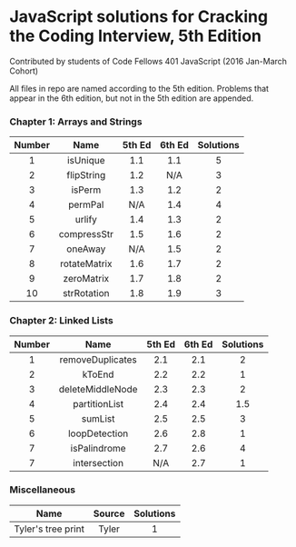 # JavaScript solutions for Cracking the Coding Interview, 5th Edition

Contributed by students of Code Fellows 401 JavaScript (2016 Jan-March Cohort)

All files in repo are named according to the 5th edition. Problems that appear
in the 6th edition, but not in the 5th edition are appended.

### Chapter 1: Arrays and Strings

| Number |   Name      | 5th Ed | 6th Ed | Solutions |
|:------:|:-----------:|:------:|:------:|:---------:|
|    1   | isUnique    |   1.1  |   1.1  |     5     |
|    2   | flipString  |   1.2  |   N/A  |     3     |
|    3   | isPerm      |   1.3  |   1.2  |     2     |
|    4   | permPal     |   N/A  |   1.4  |     4     |
|    5   | urlify      |   1.4  |   1.3  |     2     |
|    6   | compressStr |   1.5  |   1.6  |     2     |
|    7   | oneAway     |   N/A  |   1.5  |     2     |
|    8   | rotateMatrix|   1.6  |   1.7  |     2     |
|    9   | zeroMatrix  |   1.7  |   1.8  |     2     |
|   10   | strRotation |   1.8  |   1.9  |     3     |

### Chapter 2: Linked Lists

| Number |         Name        | 5th Ed | 6th Ed | Solutions |
|:------:|:-------------------:|:------:|:------:|:---------:|
|    1   | removeDuplicates    |   2.1  |   2.1  |     2     |
|    2   | kToEnd              |   2.2  |   2.2  |     1     |
|    3   | deleteMiddleNode    |   2.3  |   2.3  |     2     |
|    4   | partitionList       |   2.4  |   2.4  |     1.5   |
|    5   | sumList             |   2.5  |   2.5  |     3     |
|    6   | loopDetection       |   2.6  |   2.8  |     1     |
|    7   | isPalindrome        |   2.7  |   2.6  |     4     |
|    7   | intersection        |   N/A  |   2.7  |     1     |



### Miscellaneous

|         Name        | Source | Solutions |
| ------------------- | :----: | :-------: |
| Tyler's tree print  | Tyler  |     1     |
